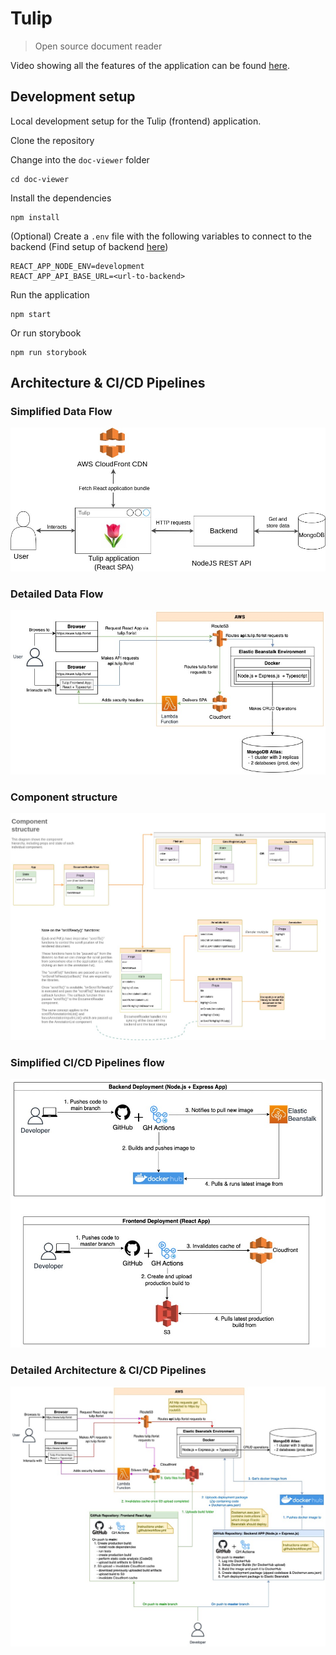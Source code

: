 # Tulip

> Open source document reader

Video showing all the features of the application can be found [here](https://www.loom.com/share/de36358b3d624c4689de1cf891764ff8).

## Development setup

Local development setup for the Tulip (frontend) application.

Clone the repository

Change into the `doc-viewer` folder

    cd doc-viewer

Install the dependencies

    npm install

(Optional) Create a `.env` file with the following variables to connect to the backend (Find setup of backend [here](https://github.com/tulip-florist/tulip-backend))

```
REACT_APP_NODE_ENV=development
REACT_APP_API_BASE_URL=<url-to-backend>
```

Run the application

    npm start

Or run storybook

    npm run storybook

## Architecture & CI/CD Pipelines

### Simplified Data Flow

![](./documentation/images/simplified_data_flow.jpg)

### Detailed Data Flow

![](./documentation/images/data_flow.jpeg)

### Component structure

![](documentation/images/component_structure.jpg)

### Simplified CI/CD Pipelines flow

![](./documentation/images/simplified_CICD.jpeg)

### Detailed Architecture & CI/CD Pipelines

![](./documentation/images/architecture_and_CICD.jpeg)
